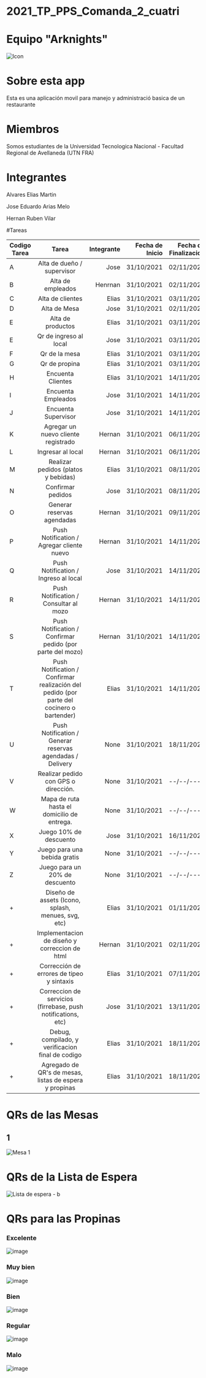 # 2021_TP_PPS_Comanda_2_cuatri
# Equipo "Arknights"

![Icon](https://user-images.githubusercontent.com/36265028/140659793-70f971d6-8814-48cc-8bcc-be0ca936ad2a.png)

# Sobre esta app
Esta es una aplicación movil para manejo y administració basica de un restaurante

# Miembros
Somos estudiantes de la Universidad Tecnologica Nacional - Facultad Regional de Avellaneda (UTN FRA)

# Integrantes
Alvares Elias Martin

Jose Eduardo Arias Melo

Hernan Ruben Vilar

#Tareas

| Codigo Tarea       | Tarea          | Integrante  | Fecha de Inicio  | Fecha de Finalizacion |
| ------------- |:-------------:| -----:|-----:|-----:|
| A | Alta de dueño / supervisor                                                                | Jose       | 31/10/2021 | 02/11/2021 |
| B | Alta de empleados                                                                         | Henrnan    | 31/10/2021 | 02/11/2021 |
| C | Alta de clientes                                                                          | Elias      | 31/10/2021 | 03/11/2021 |
| D | Alta de Mesa                                                                              | Jose       | 31/10/2021 | 02/11/2021 |
| E | Alta de productos                                                                         | Elias      | 31/10/2021 | 03/11/2021 |
| E | Qr de ingreso al local                                                                    | Jose       | 31/10/2021 | 03/11/2021 |
| F | Qr de la mesa                                                                             | Elias      | 31/10/2021 | 03/11/2021 |
| G | Qr de propina                                                                             | Elias      | 31/10/2021 | 03/11/2021 |
| H | Encuenta Clientes                                                                         | Elias      | 31/10/2021 | 14/11/2021 |
| I | Encuenta Empleados                                                                        | Jose       | 31/10/2021 | 14/11/2021 |
| J | Encuenta Supervisor                                                                       | Jose       | 31/10/2021 | 14/11/2021 |
| K | Agregar un nuevo cliente registrado                                                       | Hernan     | 31/10/2021 | 06/11/2021 |
| L | Ingresar al local                                                                         | Hernan     | 31/10/2021 | 06/11/2021 |
| M | Realizar pedidos (platos y bebidas)                                                       | Elias      | 31/10/2021 | 08/11/2021 |
| N | Confirmar pedidos                                                                         | Jose       | 31/10/2021 | 08/11/2021 |
| O | Generar reservas agendadas                                                                | Hernan     | 31/10/2021 | 09/11/2021 |
| P | Push Notification / Agregar cliente nuevo                                                 | Hernan     | 31/10/2021 | 14/11/2021 |
| Q | Push Notification / Ingreso al local                                                      | Jose       | 31/10/2021 | 14/11/2021 |
| R | Push Notification / Consultar al mozo                                                     | Hernan     | 31/10/2021 | 14/11/2021 |
| S | Push Notification / Confirmar pedido (por parte del mozo)                                 | Hernan     | 31/10/2021 | 14/11/2021 |
| T | Push Notification / Confirmar realización del pedido (por parte del cocinero o bartender) | Elias      | 31/10/2021 | 14/11/2021 |
| U | Push Notification / Generar reservas agendadas / Delivery                                 | None       | 31/10/2021 | 18/11/2021 |
| V | Realizar pedido con GPS o dirección.                                                      | None       | 31/10/2021 | --/--/---- |
| W | Mapa de ruta hasta el domicilio de entrega.                                               | None       | 31/10/2021 | --/--/---- |
| X | Juego 10% de descuento                                                                    | Jose       | 31/10/2021 | 16/11/2021 |
| Y | Juego para una bebida gratis                                                              | None       | 31/10/2021 | --/--/---- |
| Z | Juego para un 20% de descuento                                                            | None       | 31/10/2021 | --/--/---- |
| + | Diseño de assets (Icono, splash, menues, svg, etc)                                        | Elias      | 31/10/2021 | 01/11/2021 |
| + | Implementacion de diseño y correccion de html                                             | Hernan     | 31/10/2021 | 02/11/2021 |
| + | Corrección de errores de tipeo y sintaxis                                                 | Elias      | 31/10/2021 | 07/11/2021 |
| + | Correccion de servicios (firrebase, push notifications, etc)                              | Jose       | 31/10/2021 | 13/11/2021 |
| + | Debug, compilado, y verificacion final de codigo                                          | Elias      | 31/10/2021 | 18/11/2021 |
| + | Agregado de QR's de mesas, listas de espera y propinas                                    | Elias      | 31/10/2021 | 18/11/2021 |

# QRs de las Mesas
## 1
![Mesa 1](https://user-images.githubusercontent.com/36265028/142366336-ee1fc0f4-61ad-4a63-9a06-7f6e2483717e.png)



# QRs de la Lista de Espera 
![Lista de espera - b](https://user-images.githubusercontent.com/36265028/142366226-42edbeae-288a-4fa2-8cc6-be810a081c1d.png)


# QRs para las Propinas

### Excelente 
![image](https://user-images.githubusercontent.com/36265028/142366410-efb0a298-9813-46ec-9b5c-4b8fe92e8f88.png)


### Muy bien 
![image](https://user-images.githubusercontent.com/36265028/142366514-fa570a35-ef48-496f-a674-8a8e968425ca.png)


### Bien 
![image](https://user-images.githubusercontent.com/36265028/142366559-619883a3-dd3a-4c47-9554-3dd8d4a66db2.png)


### Regular 
![image](https://user-images.githubusercontent.com/36265028/142366602-199b52c1-08e1-4fe5-b236-c772c4cec84c.png)


### Malo 
![image](https://user-images.githubusercontent.com/36265028/142366663-fbe58bb0-dfad-4dd1-8dc2-0e51a9abfe0c.png)


